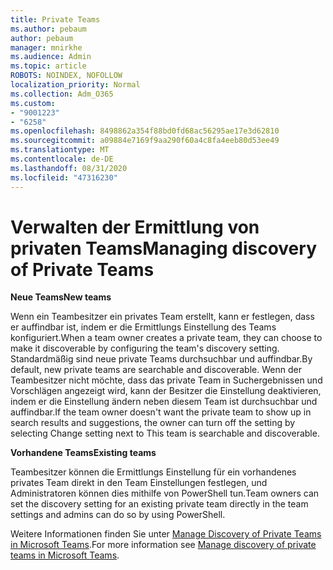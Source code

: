 ```yaml
---
title: Private Teams
ms.author: pebaum
author: pebaum
manager: mnirkhe
ms.audience: Admin
ms.topic: article
ROBOTS: NOINDEX, NOFOLLOW
localization_priority: Normal
ms.collection: Adm_O365
ms.custom:
- "9001223"
- "6258"
ms.openlocfilehash: 8498862a354f88bd0fd68ac56295ae17e3d62810
ms.sourcegitcommit: a09884e7169f9aa290f60a4c8fa4eeb80d53ee49
ms.translationtype: MT
ms.contentlocale: de-DE
ms.lasthandoff: 08/31/2020
ms.locfileid: "47316230"
---
```

# <a name="managing-discovery-of-private-teams"></a><span data-ttu-id="83e2b-102">Verwalten der Ermittlung von privaten Teams</span><span class="sxs-lookup"><span data-stu-id="83e2b-102">Managing discovery of Private Teams</span></span>

<span data-ttu-id="83e2b-103">**Neue Teams**</span><span class="sxs-lookup"><span data-stu-id="83e2b-103">**New teams**</span></span>

<span data-ttu-id="83e2b-104">Wenn ein Teambesitzer ein privates Team erstellt, kann er festlegen, dass er auffindbar ist, indem er die Ermittlungs Einstellung des Teams konfiguriert.</span><span class="sxs-lookup"><span data-stu-id="83e2b-104">When a team owner creates a private team, they can choose to make it discoverable by configuring the team's discovery setting.</span></span> <span data-ttu-id="83e2b-105">Standardmäßig sind neue private Teams durchsuchbar und auffindbar.</span><span class="sxs-lookup"><span data-stu-id="83e2b-105">By default, new private teams are searchable and discoverable.</span></span> <span data-ttu-id="83e2b-106">Wenn der Teambesitzer nicht möchte, dass das private Team in Suchergebnissen und Vorschlägen angezeigt wird, kann der Besitzer die Einstellung deaktivieren, indem er die Einstellung ändern neben diesem Team ist durchsuchbar und auffindbar.</span><span class="sxs-lookup"><span data-stu-id="83e2b-106">If the team owner doesn't want the private team to show up in search results and suggestions, the owner can turn off the setting by selecting Change setting next to This team is searchable and discoverable.</span></span>  

<span data-ttu-id="83e2b-107">**Vorhandene Teams**</span><span class="sxs-lookup"><span data-stu-id="83e2b-107">**Existing teams**</span></span>

<span data-ttu-id="83e2b-108">Teambesitzer können die Ermittlungs Einstellung für ein vorhandenes privates Team direkt in den Team Einstellungen festlegen, und Administratoren können dies mithilfe von PowerShell tun.</span><span class="sxs-lookup"><span data-stu-id="83e2b-108">Team owners can set the discovery setting for an existing private team directly in the team settings and admins can do so by using PowerShell.</span></span>  

<span data-ttu-id="83e2b-109">Weitere Informationen finden Sie unter  [Manage Discovery of Private Teams in Microsoft Teams](https://docs.microsoft.com/microsoftteams/manage-discovery-of-private-teams).</span><span class="sxs-lookup"><span data-stu-id="83e2b-109">For more information see  [Manage discovery of private teams in Microsoft Teams](https://docs.microsoft.com/microsoftteams/manage-discovery-of-private-teams).</span></span>
